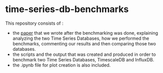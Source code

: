 # time-series-db-benchmarks
This repository consists of :
* the [paper](https://github.com/johnpalaios/time-series-db-benchmarks/blob/main/time_series_db_comparison.pdf) 
that we wrote after the benchmarking was done, explaining analyzing the two Time Series Databases, how we performed the benchmarks, commenting our results and then comparing those two databases.
* the scripts and the output that was created and produced in order to benchmark two Time Series Databases, TimescaleDB and InfluxDB.
* the .ipynb file for plot creation is also included.

